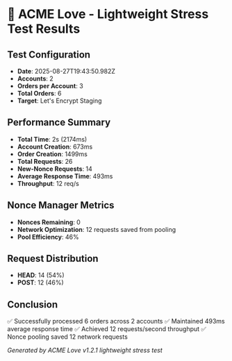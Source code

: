 # 🚀 ACME Love - Lightweight Stress Test Results

## Test Configuration
- **Date**: 2025-08-27T19:43:50.982Z
- **Accounts**: 2
- **Orders per Account**: 3
- **Total Orders**: 6
- **Target**: Let's Encrypt Staging

## Performance Summary
- **Total Time**: 2s (2174ms)
- **Account Creation**: 673ms
- **Order Creation**: 1499ms
- **Total Requests**: 26
- **New-Nonce Requests**: 14
- **Average Response Time**: 493ms
- **Throughput**: 12 req/s

## Nonce Manager Metrics
- **Nonces Remaining**: 0
- **Network Optimization**: 12 requests saved from pooling
- **Pool Efficiency**: 46%

## Request Distribution
- **HEAD**: 14 (54%)
- **POST**: 12 (46%)

## Conclusion
✅ Successfully processed 6 orders across 2 accounts
✅ Maintained 493ms average response time
✅ Achieved 12 requests/second throughput
✅ Nonce pooling saved 12 network requests

*Generated by ACME Love v1.2.1 lightweight stress test*
